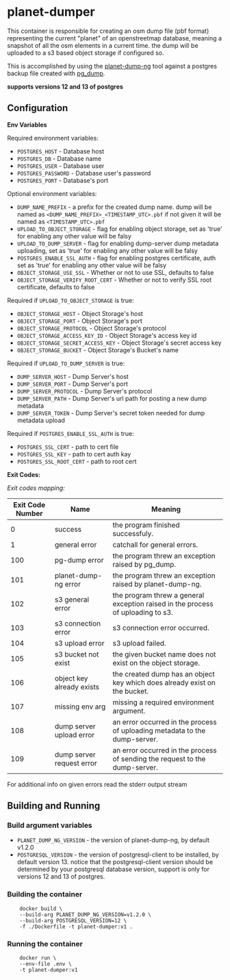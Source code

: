 # planet-dumper
This container is responsible for creating an osm dump file (pbf format) representing the current "planet" of an openstreetmap database, meaning a snapshot of all the osm elements in a current time. the dump will be uploaded to a s3 based object storage if configured so.

This is accomplished by using the [planet-dump-ng](https://github.com/zerebubuth/planet-dump-ng) tool against a postgres backup file created with [pg_dump](https://www.postgresql.org/docs/current/app-pgdump.html).

**supports versions 12 and 13 of postgres**

## Configuration

**Env Variables**

Required environment variables:

- `POSTGRES_HOST` - Database host
- `POSTGRES_DB` - Database name
- `POSTGRES_USER` - Database user
- `POSTGRES_PASSWORD` - Database user's password
- `POSTGRES_PORT` - Database's port

Optional environment variables:

- `DUMP_NAME_PREFIX` - a prefix for the created dump name. dump will be named as `<DUMP_NAME_PREFIX>_<TIMESTAMP_UTC>.pbf` if not given it will be named as `<TIMESTAMP_UTC>.pbf`
- `UPLOAD_TO_OBJECT_STORAGE` - flag for enabling object storage, set as 'true' for enabling any other value will be falsy
- `UPLOAD_TO_DUMP_SERVER` - flag for enabling dump-server dump metadata uploading, set as 'true' for enabling any other value will be falsy
- `POSTGRES_ENABLE_SSL_AUTH` - flag for enabling postgres certificate, auth set as 'true' for enabling any other value will be falsy
- `OBJECT_STORAGE_USE_SSL` - Whether or not to use SSL, defaults to false
- `OBJECT_STORAGE_VERIFY_ROOT_CERT` - Whether or not to verify SSL root certificate, defaults to false

Required if `UPLOAD_TO_OBJECT_STORAGE` is true:

- `OBJECT_STORAGE_HOST` - Object Storage's host
- `OBJECT_STORAGE_PORT` - Object Storage's port
- `OBJECT_STORAGE_PROTOCOL` - Object Storage's protocol
- `OBJECT_STORAGE_ACCESS_KEY_ID` - Object Storage's access key id
- `OBJECT_STORAGE_SECRET_ACCESS_KEY` - Object Storage's secret access key
- `OBJECT_STORAGE_BUCKET` - Object Storage's Bucket's name

Required if `UPLOAD_TO_DUMP_SERVER` is true:

- `DUMP_SERVER_HOST` - Dump Server's host
- `DUMP_SERVER_PORT` - Dump Server's port
- `DUMP_SERVER_PROTOCOL` - Dump Server's protocol
- `DUMP_SERVER_PATH` - Dump Server's url path for posting a new dump metadata
- `DUMP_SERVER_TOKEN` - Dump Server's secret token needed for dump metadata upload

Required if `POSTGRES_ENABLE_SSL_AUTH` is true:

- `POSTGRES_SSL_CERT` - path to cert file
- `POSTGRES_SSL_KEY` - path to cert auth kay
- `POSTGRES_SSL_ROOT_CERT` - path to root cert

**Exit Codes:**

*Exit codes mapping:*

| Exit Code Number | Name                      | Meaning                                                                         |
|------------------|---------------------------|---------------------------------------------------------------------------------|
| 0                | success                   | the program finished successfuly.                                               |
| 1                | general error             | catchall for general errors.                                                    |
| 100              | pg-dump error             | the program threw an exception raised by pg_dump.                               |
| 101              | planet-dump-ng error      | the program threw an exception raised by planet-dump-ng.                        |
| 102              | s3 general error          | the program threw a general exception raised in the process of uploading to s3. |
| 103              | s3 connection error       | s3 connection error occurred.                                                   |
| 104              | s3 upload error           | s3 upload failed.                                                               |
| 105              | s3 bucket not exist       | the given bucket name does not exist on the object storage.                     |
| 106              | object key already exists | the created dump has an object key which does already exist on the bucket.      |
| 107              | missing env arg           | missing a required environment argument.                                        |
| 108              | dump server upload error  | an error occurred in the process of uploading metadata to the dump-server.      |
| 109              | dump server request error | an error occurred in the process of sending the request to the dump-server.     |

For additional info on given errors read the stderr output stream

## Building and Running

### Build argument variables
- `PLANET_DUMP_NG_VERSION` - the version of planet-dump-ng, by default v1.2.0
- `POSTGRESQL_VERSION` - the version of postgresql-client to be installed, by default version 13.
notice that the postgresql-client version should be determined by your postgresql database version, support is only for versions 12 and 13 of postgres.

### Building the container

```
    docker build \
    --build-arg PLANET_DUMP_NG_VERSION=v1.2.0 \
    --build-arg POSTGRESQL_VERSION=12 \
    -f ./Dockerfile -t planet-dumper:v1 .
```

### Running the container

```
    docker run \
    --env-file .env \
    -t planet-dumper:v1
```
